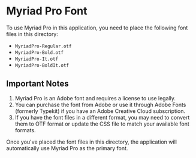 # Myriad Pro Font

To use Myriad Pro in this application, you need to place the following font files in this directory:

- `MyriadPro-Regular.otf`
- `MyriadPro-Bold.otf`
- `MyriadPro-It.otf`
- `MyriadPro-BoldIt.otf`

## Important Notes

1. Myriad Pro is an Adobe font and requires a license to use legally.
2. You can purchase the font from Adobe or use it through Adobe Fonts (formerly Typekit) if you have an Adobe Creative Cloud subscription.
3. If you have the font files in a different format, you may need to convert them to OTF format or update the CSS file to match your available font formats.

Once you've placed the font files in this directory, the application will automatically use Myriad Pro as the primary font.
